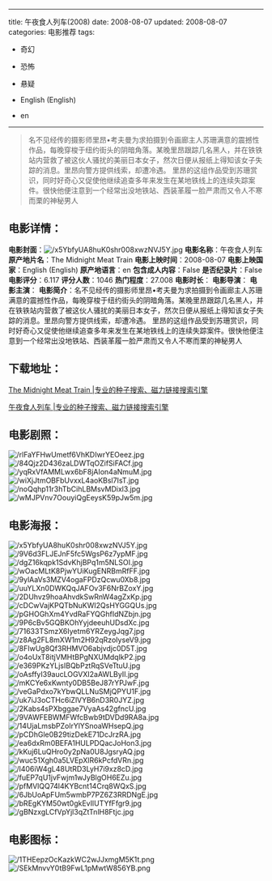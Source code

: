 
---
title: 午夜食人列车(2008)
date: 2008-08-07
updated: 2008-08-07
categories: 电影推荐
tags:
- 奇幻
- 恐怖
- 悬疑

- English (English)
- en
---


> 名不见经传的摄影师里昂•考夫曼为求拍摄到令画廊主人苏珊满意的震撼性作品，每晚穿梭于纽约街头的阴暗角落。某晚里昂跟踪几名黑人，并在铁铁站内营救了被这伙人骚扰的美丽日本女子，然次日便从报纸上得知该女子失踪的消息。里昂向警方提供线索，却遭冷遇。  里昂的这组作品受到苏珊赏识，同时好奇心又促使他继续追查多年来发生在某地铁线上的连续失踪案件。很快他便注意到一个经常出没地铁站、西装革履一脸严肃而又令人不寒而栗的神秘男人

## **电影详情**：

**电影封面**：<img src="https://image.tmdb.org/t/p/w200/x5YbfyUA8huK0shr008xwzNVJ5Y.jpg" alt="/x5YbfyUA8huK0shr008xwzNVJ5Y.jpg" title="/x5YbfyUA8huK0shr008xwzNVJ5Y.jpg">
**电影名称**：午夜食人列车
**原产地片名**：The Midnight Meat Train
**电影上映时间**：2008-08-07
**电影上映国家**：English (English)
**原产地语言**：en
**包含成人内容**：False
**是否纪录片**：False
**电影评分**：6.117
**评分人数**：1046
**热门程度**：27.008
**电影时长**：
**电影导演**：
**电影主演**：
**电影简介**：名不见经传的摄影师里昂•考夫曼为求拍摄到令画廊主人苏珊满意的震撼性作品，每晚穿梭于纽约街头的阴暗角落。某晚里昂跟踪几名黑人，并在铁铁站内营救了被这伙人骚扰的美丽日本女子，然次日便从报纸上得知该女子失踪的消息。里昂向警方提供线索，却遭冷遇。  里昂的这组作品受到苏珊赏识，同时好奇心又促使他继续追查多年来发生在某地铁线上的连续失踪案件。很快他便注意到一个经常出没地铁站、西装革履一脸严肃而又令人不寒而栗的神秘男人

## **下载地址**：
[The Midnight Meat Train |专业的种子搜索、磁力链接搜索引擎](https://movie.amd794.com:2083/?search=The%20Midnight%20Meat%20Train&ordering=&mode=match_phrase&page_size=10&page=1)

[午夜食人列车 |专业的种子搜索、磁力链接搜索引擎](https://movie.amd794.com:2083/?search=%E5%8D%88%E5%A4%9C%E9%A3%9F%E4%BA%BA%E5%88%97%E8%BD%A6&ordering=&mode=match_phrase&page_size=10&page=1)
 

## **电影剧照**：
<img src="https://image.tmdb.org/t/p/original/rlFaYFHwUmetf6VhKDIwrYEOeez.jpg" alt="/rlFaYFHwUmetf6VhKDIwrYEOeez.jpg" title="/rlFaYFHwUmetf6VhKDIwrYEOeez.jpg"><img src="https://image.tmdb.org/t/p/original/84Qjz2D436zaLDWTqOZifSiFACf.jpg" alt="/84Qjz2D436zaLDWTqOZifSiFACf.jpg" title="/84Qjz2D436zaLDWTqOZifSiFACf.jpg"><img src="https://image.tmdb.org/t/p/original/yqRxVfAMMLwx6bF8jAIon4aNmuM.jpg" alt="/yqRxVfAMMLwx6bF8jAIon4aNmuM.jpg" title="/yqRxVfAMMLwx6bF8jAIon4aNmuM.jpg"><img src="https://image.tmdb.org/t/p/original/wiXjJtmOBFbUvxxL4aoKBsl7IsT.jpg" alt="/wiXjJtmOBFbUvxxL4aoKBsl7IsT.jpg" title="/wiXjJtmOBFbUvxxL4aoKBsl7IsT.jpg"><img src="https://image.tmdb.org/t/p/original/noQqhp11r3hTbCihLBMsvMDixl3.jpg" alt="/noQqhp11r3hTbCihLBMsvMDixl3.jpg" title="/noQqhp11r3hTbCihLBMsvMDixl3.jpg"><img src="https://image.tmdb.org/t/p/original/wMJPVnv7OouyiQgEeysK59pJw5m.jpg" alt="/wMJPVnv7OouyiQgEeysK59pJw5m.jpg" title="/wMJPVnv7OouyiQgEeysK59pJw5m.jpg">

## **电影海报**：
<img src="https://image.tmdb.org/t/p/original/x5YbfyUA8huK0shr008xwzNVJ5Y.jpg" alt="/x5YbfyUA8huK0shr008xwzNVJ5Y.jpg" title="/x5YbfyUA8huK0shr008xwzNVJ5Y.jpg"><img src="https://image.tmdb.org/t/p/original/9V6d3FLJEJnF5fc5WgsP6z7ypMF.jpg" alt="/9V6d3FLJEJnF5fc5WgsP6z7ypMF.jpg" title="/9V6d3FLJEJnF5fc5WgsP6z7ypMF.jpg"><img src="https://image.tmdb.org/t/p/original/dgZ16kqpk1SdvKhjBPq1m5NLSOI.jpg" alt="/dgZ16kqpk1SdvKhjBPq1m5NLSOI.jpg" title="/dgZ16kqpk1SdvKhjBPq1m5NLSOI.jpg"><img src="https://image.tmdb.org/t/p/original/wOacMLtK8PjwYUiKugENRBmRfFF.jpg" alt="/wOacMLtK8PjwYUiKugENRBmRfFF.jpg" title="/wOacMLtK8PjwYUiKugENRBmRfFF.jpg"><img src="https://image.tmdb.org/t/p/original/9ylAaVs3MZV4ogaFPDzQcwu0Xb8.jpg" alt="/9ylAaVs3MZV4ogaFPDzQcwu0Xb8.jpg" title="/9ylAaVs3MZV4ogaFPDzQcwu0Xb8.jpg"><img src="https://image.tmdb.org/t/p/original/uuYLXn0DWKQqJAFOv3F6NrBZoxY.jpg" alt="/uuYLXn0DWKQqJAFOv3F6NrBZoxY.jpg" title="/uuYLXn0DWKQqJAFOv3F6NrBZoxY.jpg"><img src="https://image.tmdb.org/t/p/original/2DUhvz9hoaAhvdkSwRnW4agZxKp.jpg" alt="/2DUhvz9hoaAhvdkSwRnW4agZxKp.jpg" title="/2DUhvz9hoaAhvdkSwRnW4agZxKp.jpg"><img src="https://image.tmdb.org/t/p/original/cDCwVajKPQTbNuKWI2QsHYGGQUs.jpg" alt="/cDCwVajKPQTbNuKWI2QsHYGGQUs.jpg" title="/cDCwVajKPQTbNuKWI2QsHYGGQUs.jpg"><img src="https://image.tmdb.org/t/p/original/pGHOGhXm4YvdRaFYQGhfIdNZbjn.jpg" alt="/pGHOGhXm4YvdRaFYQGhfIdNZbjn.jpg" title="/pGHOGhXm4YvdRaFYQGhfIdNZbjn.jpg"><img src="https://image.tmdb.org/t/p/original/9P6cBv5GQBKOhYyjdeeuhUDsdXc.jpg" alt="/9P6cBv5GQBKOhYyjdeeuhUDsdXc.jpg" title="/9P6cBv5GQBKOhYyjdeeuhUDsdXc.jpg"><img src="https://image.tmdb.org/t/p/original/71633TSmzX6Iyetm6YRZeygJqg7.jpg" alt="/71633TSmzX6Iyetm6YRZeygJqg7.jpg" title="/71633TSmzX6Iyetm6YRZeygJqg7.jpg"><img src="https://image.tmdb.org/t/p/original/z8Ag2FL8mXW1m2H92qRzoIyseV9.jpg" alt="/z8Ag2FL8mXW1m2H92qRzoIyseV9.jpg" title="/z8Ag2FL8mXW1m2H92qRzoIyseV9.jpg"><img src="https://image.tmdb.org/t/p/original/8FIwUg8Qf3RHMVO6abjvdjc0D5T.jpg" alt="/8FIwUg8Qf3RHMVO6abjvdjc0D5T.jpg" title="/8FIwUg8Qf3RHMVO6abjvdjc0D5T.jpg"><img src="https://image.tmdb.org/t/p/original/o4oUxT8itjVMHtBPgNXUMdqlkP2.jpg" alt="/o4oUxT8itjVMHtBPgNXUMdqlkP2.jpg" title="/o4oUxT8itjVMHtBPgNXUMdqlkP2.jpg"><img src="https://image.tmdb.org/t/p/original/e369PKzYLjsIBQbPztRqSVeTtuU.jpg" alt="/e369PKzYLjsIBQbPztRqSVeTtuU.jpg" title="/e369PKzYLjsIBQbPztRqSVeTtuU.jpg"><img src="https://image.tmdb.org/t/p/original/oAsffyI39aucLOGVXI2aAWLByII.jpg" alt="/oAsffyI39aucLOGVXI2aAWLByII.jpg" title="/oAsffyI39aucLOGVXI2aAWLByII.jpg"><img src="https://image.tmdb.org/t/p/original/mKCYe6xKwnty0DB5BeJ87rYPJwF.jpg" alt="/mKCYe6xKwnty0DB5BeJ87rYPJwF.jpg" title="/mKCYe6xKwnty0DB5BeJ87rYPJwF.jpg"><img src="https://image.tmdb.org/t/p/original/veGaPdxo7kYbwQLLNuSMjQPYU1F.jpg" alt="/veGaPdxo7kYbwQLLNuSMjQPYU1F.jpg" title="/veGaPdxo7kYbwQLLNuSMjQPYU1F.jpg"><img src="https://image.tmdb.org/t/p/original/uk7iJ3oCTHc6iZlVYB6nD3R0JYZ.jpg" alt="/uk7iJ3oCTHc6iZlVYB6nD3R0JYZ.jpg" title="/uk7iJ3oCTHc6iZlVYB6nD3R0JYZ.jpg"><img src="https://image.tmdb.org/t/p/original/2Kabs4sPXbggae7VyaAs42gfncU.jpg" alt="/2Kabs4sPXbggae7VyaAs42gfncU.jpg" title="/2Kabs4sPXbggae7VyaAs42gfncU.jpg"><img src="https://image.tmdb.org/t/p/original/9VAWFEBWMFWfcBwb9tDVDd9RA8a.jpg" alt="/9VAWFEBWMFWfcBwb9tDVDd9RA8a.jpg" title="/9VAWFEBWMFWfcBwb9tDVDd9RA8a.jpg"><img src="https://image.tmdb.org/t/p/original/14UjaLmsbPZolrYlYSnoaWHsepQ.jpg" alt="/14UjaLmsbPZolrYlYSnoaWHsepQ.jpg" title="/14UjaLmsbPZolrYlYSnoaWHsepQ.jpg"><img src="https://image.tmdb.org/t/p/original/pCDhGle0B29tizDekE71DcJrzRA.jpg" alt="/pCDhGle0B29tizDekE71DcJrzRA.jpg" title="/pCDhGle0B29tizDekE71DcJrzRA.jpg"><img src="https://image.tmdb.org/t/p/original/ea6dxRm0BEFA1HULPDQacJoHon3.jpg" alt="/ea6dxRm0BEFA1HULPDQacJoHon3.jpg" title="/ea6dxRm0BEFA1HULPDQacJoHon3.jpg"><img src="https://image.tmdb.org/t/p/original/kKuj6LuQHro0y2pNa0U8JgsryAQ.jpg" alt="/kKuj6LuQHro0y2pNa0U8JgsryAQ.jpg" title="/kKuj6LuQHro0y2pNa0U8JgsryAQ.jpg"><img src="https://image.tmdb.org/t/p/original/wuc51Xgh0a5LVEpXlR6kPcfdVRn.jpg" alt="/wuc51Xgh0a5LVEpXlR6kPcfdVRn.jpg" title="/wuc51Xgh0a5LVEpXlR6kPcfdVRn.jpg"><img src="https://image.tmdb.org/t/p/original/l406iW4gL48UtRD3LyH7i9xz8cD.jpg" alt="/l406iW4gL48UtRD3LyH7i9xz8cD.jpg" title="/l406iW4gL48UtRD3LyH7i9xz8cD.jpg"><img src="https://image.tmdb.org/t/p/original/fuEP7qU1jvFwjm1wJyBlgOH6EZu.jpg" alt="/fuEP7qU1jvFwjm1wJyBlgOH6EZu.jpg" title="/fuEP7qU1jvFwjm1wJyBlgOH6EZu.jpg"><img src="https://image.tmdb.org/t/p/original/pfMVlQQ74l4KYBcnt14Crq8WQxS.jpg" alt="/pfMVlQQ74l4KYBcnt14Crq8WQxS.jpg" title="/pfMVlQQ74l4KYBcnt14Crq8WQxS.jpg"><img src="https://image.tmdb.org/t/p/original/6JbUoApFUm5wmbP7PZ6Z3RRDNgE.jpg" alt="/6JbUoApFUm5wmbP7PZ6Z3RRDNgE.jpg" title="/6JbUoApFUm5wmbP7PZ6Z3RRDNgE.jpg"><img src="https://image.tmdb.org/t/p/original/bREgKYM50wt0gkEvIlUTYfFfgr9.jpg" alt="/bREgKYM50wt0gkEvIlUTYfFfgr9.jpg" title="/bREgKYM50wt0gkEvIlUTYfFfgr9.jpg"><img src="https://image.tmdb.org/t/p/original/gBNzxgLCfVpYjl3qZtTnlH8Ftjc.jpg" alt="/gBNzxgLCfVpYjl3qZtTnlH8Ftjc.jpg" title="/gBNzxgLCfVpYjl3qZtTnlH8Ftjc.jpg">

## **电影图标**：
<img src="https://image.tmdb.org/t/p/original/1THEepzOcKazkWC2wJJxmgM5K1t.png" alt="/1THEepzOcKazkWC2wJJxmgM5K1t.png" title="/1THEepzOcKazkWC2wJJxmgM5K1t.png"><img src="https://image.tmdb.org/t/p/original/SEkMnvvY0tB9FwL1pMwtW856YB.png" alt="/SEkMnvvY0tB9FwL1pMwtW856YB.png" title="/SEkMnvvY0tB9FwL1pMwtW856YB.png">

